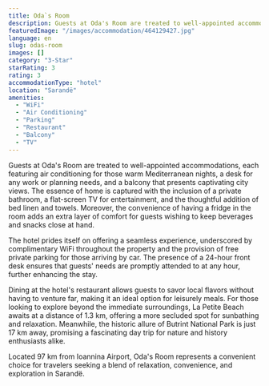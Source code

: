 ```yaml
---
title: Oda`s Room
description: Guests at Oda's Room are treated to well-appointed accommodations, each featuring air conditioning for those warm Mediterranean nights, a desk for any work or p
featuredImage: "/images/accommodation/464129427.jpg"
language: en
slug: odas-room
images: []
category: "3-Star"
starRating: 3
rating: 3
accommodationType: "hotel"
location: "Sarandë"
amenities:
  - "WiFi"
  - "Air Conditioning"
  - "Parking"
  - "Restaurant"
  - "Balcony"
  - "TV"
---
```


Guests at Oda's Room are treated to well-appointed accommodations, each featuring air conditioning for those warm Mediterranean nights, a desk for any work or planning needs, and a balcony that presents captivating city views. The essence of home is captured with the inclusion of a private bathroom, a flat-screen TV for entertainment, and the thoughtful addition of bed linen and towels. Moreover, the convenience of having a fridge in the room adds an extra layer of comfort for guests wishing to keep beverages and snacks close at hand.

The hotel prides itself on offering a seamless experience, underscored by complimentary WiFi throughout the property and the provision of free private parking for those arriving by car. The presence of a 24-hour front desk ensures that guests' needs are promptly attended to at any hour, further enhancing the stay.

Dining at the hotel's restaurant allows guests to savor local flavors without having to venture far, making it an ideal option for leisurely meals. For those looking to explore beyond the immediate surroundings, La Petite Beach awaits at a distance of 1.3 km, offering a more secluded spot for sunbathing and relaxation. Meanwhile, the historic allure of Butrint National Park is just 17 km away, promising a fascinating day trip for nature and history enthusiasts alike.

Located 97 km from Ioannina Airport, Oda's Room represents a convenient choice for travelers seeking a blend of relaxation, convenience, and exploration in Sarandë.

